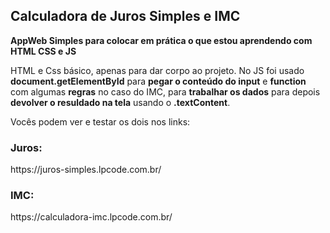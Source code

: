 <h2> Calculadora de Juros Simples e IMC </h2>

<b>AppWeb Simples para colocar em prática o que estou aprendendo com HTML CSS e JS</b>

HTML e Css básico, apenas para dar corpo ao projeto. 
No JS foi usado <b>document.getElementById</b> para <b>pegar o conteúdo do input</b> e <b>function</b> com algumas <b>regras</b> no caso do IMC, para <b>trabalhar os dados</b> para depois <b>devolver o resuldado na tela</b> usando o <b>.textContent</b>. 

Vocês podem ver e testar os dois nos links:

<h3>Juros:</h3>
https://juros-simples.lpcode.com.br/

<h3>IMC:</h3>
https://calculadora-imc.lpcode.com.br/
